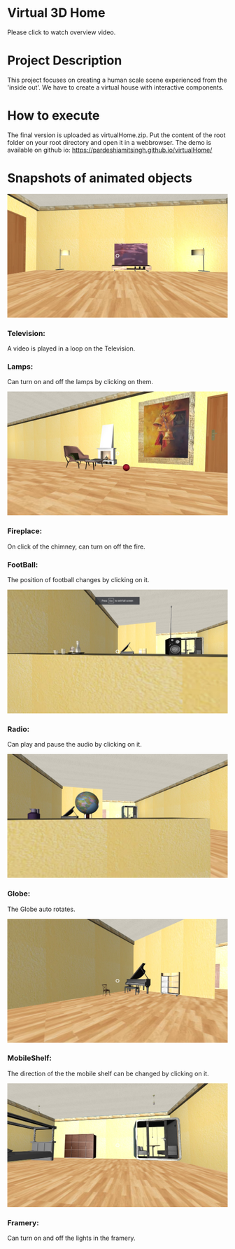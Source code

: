<h1> Virtual 3D Home </h1>

Please click to watch overview video.

<h1> Project Description </h1>

This project focuses on creating a human scale scene experienced from the 'inside out'. We have to create a virtual house with interactive components.

<h1> How to execute </h1>

The final version is uploaded as virtualHome.zip. Put the content of the root folder on your root directory and open it in a webbrowser.
The demo is available on github io: https://pardeshiamitsingh.github.io/virtualHome/

<h1> Snapshots of animated objects </h1>

![alt text](https://github.com/pardeshiamitsingh/virtualHome/blob/master/snapshots/2lamps.jpg)

<h3> Television: </h3> A video is played in a loop on the Television.

<h3> Lamps: </h3> Can turn on and off the lamps by clicking on them.

![alt text](https://github.com/pardeshiamitsingh/virtualHome/blob/master/snapshots/fireplace.jpg)

<h3> Fireplace: </h3> On click of the chimney, can turn on off the fire.

<h3> FootBall: </h3> The position of football changes by clicking on it.

![alt text](https://github.com/pardeshiamitsingh/virtualHome/blob/master/snapshots/radio.jpg)

<h3> Radio: </h3> Can play and pause the audio by clicking on it.

![alt text](https://github.com/pardeshiamitsingh/virtualHome/blob/master/snapshots/globe.jpg)

<h3> Globe: </h3> The Globe auto rotates.

![alt text](https://github.com/pardeshiamitsingh/virtualHome/blob/master/snapshots/mobileShelf.jpg)

<h3> MobileShelf: </h3> The direction of the the mobile shelf can be changed by clicking on it.

![alt text](https://github.com/pardeshiamitsingh/virtualHome/blob/master/snapshots/framery.jpg)

<h3> Framery: </h3> Can turn on and off the lights in the framery.
